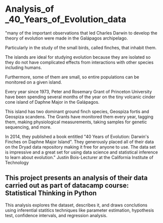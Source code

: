 # Analysis_of _40_Years_of_Evolution_data
"many of the important observations that led Charles Darwin to develop the theory of evolution were made in the Galápagos archipelago.

Particularly in the study of the small birds, called finches, that inhabit them.

The islands are ideal for studying evolution because they are isolated so they do not have complicated effects from interactions with other species including humans.

Furthermore, some of them are small, so entire populations can be monitored on a given island.

Every year since 1973, Peter and Rosemary Grant of Princeton University have been spending several months of the year on the tiny volcanic cinder cone island of Daphne Major in the Galápagos.

This island has two dominant ground finch species, Geospiza fortis and Geospiza scandens. The Grants have monitored them every year, tagging them, making physiological measurements, taking samples for genetic sequencing, and more.

In 2014, they published a book entitled "40 Years of Evolution: Darwin's Finches on Daphne Major Island". They generously placed all of their data on the Dryad data repository making it free for anyone to use. The data set is impressive and a great set for using data science and statistical inference to learn about evolution." Justin Bois-Lecturer at the California Institute of Technology

## This project presents an analysis of their data carried out as part of datacamp course: Statistical Thinking in Python
This analysis explores the dataset, describes it, and draws conclutions using inferential statitics techniques like parameter estimation, hypothesis test, confidence intervals, and regression analysis.
